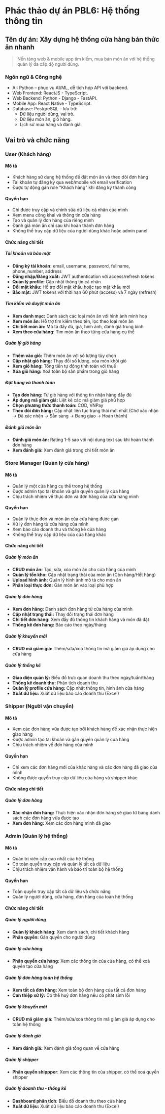 # Phác thảo dự án PBL6: Hệ thống thông tin

## Tên dự án: **Xây dựng hệ thống cửa hàng bán thức ăn nhanh**

> Nền tảng web & mobile app tìm kiếm, mua bán món ăn với hệ thống quản lý đa cấp độ người dùng.

### Ngôn ngữ & Công nghệ
- AI: Python – phục vụ AI/ML, dễ tích hợp API với backend.
- Web Frontend: ReactJS - TypeScript.
- Web Backend: Python - Django - FastAPI.
- Mobile App: React Native - TypeScript.
- Database: PostgreSQL – lưu trữ:
  - Dữ liệu người dùng, vai trò.
  - Dữ liệu món ăn, giỏ hàng.
  - Lịch sử mua hàng và đánh giá.

## Vai trò và chức năng

### User (Khách hàng)

#### Mô tả
- Khách hàng sử dụng hệ thống để đặt món ăn và theo dõi đơn hàng
- Tài khoản tự đăng ký qua web/mobile với email verification
- Được tự động gán role "Khách hàng" khi đăng ký thành công

#### Quyền hạn
- Chỉ được truy cập và chỉnh sửa dữ liệu cá nhân của mình
- Xem menu công khai và thông tin cửa hàng
- Tạo và quản lý đơn hàng của riêng mình
- Đánh giá món ăn chỉ sau khi hoàn thành đơn hàng
- Không thể truy cập dữ liệu của người dùng khác hoặc admin panel

#### Chức năng chi tiết

##### Tài khoản và bảo mật
- **Đăng ký tài khoản:** email, username, password, fullname, phone_number, address
- **Đăng nhập/Đăng xuất:** JWT authentication với access/refresh tokens
- **Quản lý profile:** Cập nhật thông tin cá nhân
- **Đổi mật khẩu:** Hỗ trợ đổi mật khẩu hoặc tạo mật khẩu mới
- **Bảo mật:** JWT tokens với thời hạn 60 phút (access) và 7 ngày (refresh)

##### Tìm kiếm và duyệt món ăn
- **Xem danh mục:** Danh sách các loại món ăn với hình ảnh minh hoạ
- **Xem món ăn:** Hỗ trợ tìm kiếm theo tên, lọc theo loại món ăn
- **Chi tiết món ăn:** Mô tả đầy đủ, giá, hình ảnh, đánh giá trung bình
- **Xem theo cửa hàng:** Tìm món ăn theo từng cửa hàng cụ thể

##### Quản lý giỏ hàng
- **Thêm vào giỏ:** Thêm món ăn với số lượng tùy chọn
- **Cập nhật giỏ hàng:** Thay đổi số lượng, xóa món khỏi giỏ
- **Xem giỏ hàng:** Tổng tiền tự động tính toán với thuế
- **Xóa giỏ hàng:** Xoá toàn bộ sản phẩm trong giỏ hàng

##### Đặt hàng và thanh toán
- **Tạo đơn hàng:** Từ giỏ hàng với thông tin nhận hàng đầy đủ
- **Áp dụng mã giảm giá:** Liệt kê các mã giảm giá phù hợp
- **Chọn phương thức thanh toán:** COD, VNPay
- **Theo dõi đơn hàng:** Cập nhật liên tục trạng thái mới nhất (Chờ xác nhận → Đã xác nhận → Sẵn sàng → Đang giao → Hoàn thành)

##### Đánh giá món ăn
- **Đánh giá món ăn:** Rating 1-5 sao với nội dung text sau khi hoàn thành đơn hàng
- **Xem đánh giá:** Xem đánh giá trong chi tiết món ăn

### Store Manager (Quản lý cửa hàng)

#### Mô tả
- Quản lý một cửa hàng cụ thể trong hệ thống
- Được admin tạo tài khoản và gán quyền quản lý cửa hàng
- Chịu trách nhiệm về thực đơn và đơn hàng của cửa hàng mình

#### Quyền hạn
- Quản lý thực đơn và món ăn của cửa hàng được gán
- Xử lý đơn hàng từ cửa hàng của mình
- Xem báo cáo doanh thu và thống kê cửa hàng
- Không thể truy cập dữ liệu của cửa hàng khác

#### Chức năng chi tiết

##### Quản lý món ăn
- **CRUD món ăn:** Tạo, sửa, xóa món ăn cho cửa hàng của mình
- **Quản lý tồn kho:** Cập nhật trạng thái của món ăn (Còn hàng/Hết hàng)
- **Upload hình ảnh:** Quản lý hình ảnh mô tả cho món ăn
- **Phân loại thực đơn:** Gán món ăn vào loại phù hợp

##### Quản lý đơn hàng
- **Xem đơn hàng:** Danh sách đơn hàng từ cửa hàng của mình
- **Cập nhật trạng thái:** Thay đổi trạng thái đơn hàng
- **Chi tiết đơn hàng:** Xem đầy đủ thông tin khách hàng và món đã đặt
- **Thống kê đơn hàng:** Báo cáo theo ngày/tháng

##### Quản lý khuyến mãi
- **CRUD mã giảm giá:** Thêm/sửa/xoá thông tin mã giảm giá áp dụng cho cửa hàng

##### Quản lý thống kê
- **Giao diện quản lý:** Biểu đồ trực quan doanh thu theo ngày/tuần/tháng
- **Thống kê doanh thu:** Phân tích doanh thu
- **Quản lý profile cửa hàng:** Cập nhật thông tin, hình ảnh cửa hàng
- **Xuất dữ liệu:** Xuất dữ liệu báo cáo doanh thu (Excel)

### Shipper (Người vận chuyển)

#### Mô tả
- Xem các đơn hàng vừa được tạo bởi khách hàng để xác nhận thực hiện giao hàng
- Được admin tạo tài khoản và gán quyền quản lý cửa hàng
- Chịu trách nhiệm về đơn hàng của mình

#### Quyền hạn
- Chỉ xem các đơn hàng mới của khác hàng và các đơn hàng đã giao của mình
- Không được quyền truy cập dữ liệu cửa hàng và shipper khác

#### Chức năng chi tiết

##### Quản lý đơn hàng
- **Xác nhận đơn hàng:** Thực hiện xác nhận đơn hàng sẽ giao từ bảng danh sách các đơn hàng vửa được tạo
- **Xem đơn hàng:** Xem các đơn hàng mình đã giao

### Admin (Quản lý hệ thống)

#### Mô tả
- Quản trị viên cấp cao nhất của hệ thống
- Có toàn quyền truy cập và quản lý tất cả dữ liệu
- Chịu trách nhiệm vận hành và bảo trì toàn bộ hệ thống

#### Quyền hạn
- Toàn quyền truy cập tất cả dữ liệu và chức năng
- Quản lý người dùng, cửa hàng, đơn hàng của toàn hệ thống

#### Chức năng chi tiết

##### Quản lý người dùng
- **Quản lý khách hàng:** Xem danh sách, chi tiết khách hàng
- **Phân quyền:** Gán quyền cho người dùng

##### Quản lý cửa hàng
- **Phân quyền cửa hàng:** Xem các thông tin của cửa hàng, có thể xoá quyền tạo cửa hàng

##### Quản lý đơn hàng toàn hệ thống
- **Xem tất cả đơn hàng:** Xem toàn bộ đơn hàng của tất cả đơn hàng
- **Can thiệp xử lý:** Có thể huỷ đơn hàng nếu có phát sinh lỗi

##### Quản lý khuyến mãi
- **CRUD mã giảm giá:** Thêm/sửa/xoá thông tin mã giảm giá áp dụng cho toàn hệ thống

##### Quản lý đánh giá
- **Xem đánh giá:** Xem đánh giá tổng quan về cửa hàng

##### Quản lý shipper
- **Phân quyền shippper:** Xem các thông tin của shipper, có thể xoá quyền shipper

##### Quản lý doanh thu - thống kê
- **Dashboard phân tích:** Biểu đồ doanh thu theo cửa hàng
- **Xuất dữ liệu:** Xuất dữ liệu báo cáo doanh thu (Excel)
